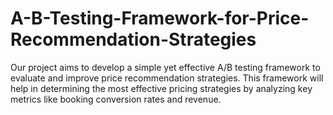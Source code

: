 # A-B-Testing-Framework-for-Price-Recommendation-Strategies
Our project aims to develop a simple yet effective A/B testing framework to evaluate and improve price recommendation strategies. This framework will help in determining the most effective pricing strategies by analyzing key metrics like booking conversion rates and revenue. 
